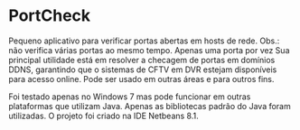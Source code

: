 # PortCheck

Pequeno aplicativo para verificar portas abertas em hosts de rede. 
Obs.: não verifica várias portas ao mesmo tempo. Apenas uma porta por vez
Sua principal utilidade está em resolver a checagem de portas em domínios DDNS, garantindo que o sistemas de CFTV em DVR estejam disponíveis
para acesso online. Pode ser usado em outras áreas e para outros fins.

Foi testado apenas no Windows 7 mas pode funcionar em outras plataformas que utilizam Java. Apenas as bibliotecas padrão do Java foram utilizadas.
O projeto foi criado na IDE Netbeans 8.1.
